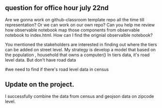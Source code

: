 ## question for office hour july 22nd

Are we gonna work on github-classroom template repo all the time till representation? Or we can work on our own repo?
Can you help me review how observable notebook map those components from observable notebook to index.html. How can I find the orignial observalble notebook?

You mentioned the stakeholders are interested in finding out where the tiers can be added on street level.
My strategy is develop a model that based on the population , household that owns a computer()
In tiers data, it's road level data. But don't have road data

#we need to find if there's road level data in census

## Update on the project.

I successfully combine the data from census and geojson data on zipcode level.
